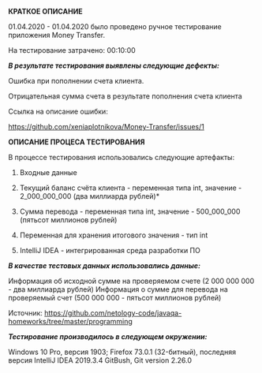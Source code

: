 **КРАТКОЕ ОПИСАНИЕ**

01.04.2020 - 01.04.2020 было проведено ручное тестирование приложения Money Transfer.

На тестирование затрачено: 00:10:00

***В результате тестирования выявлены следующие дефекты:***

Ошибка при пополнении счета клиента.

Отрицательная сумма счета в результате пополнения счета клиента

Ссылка на описание ошибки:

https://github.com/xeniaplotnikova/Money-Transfer/issues/1


**ОПИСАНИЕ ПРОЦЕСА ТЕСТИРОВАНИЯ**

В процессе тестирования использовались следующие артефакты:

1. Входные данные

  1. Текущий баланс счёта клиента - переменная типа int, значение - 2_000_000_000 (два миллиарда рублей)*
  2. Сумма перевода - переменная типа int, значение - 500_000_000 (пятьсот миллионов рублей)
  3. Переменная для хранения итогового значения - тип int

2. IntelliJ IDEA - интегрированная среда разработки ПО

***В качестве тестовых данных использовались данные:***

Информация об исходной сумме на проверяемом счете (2 000 000 000 - два миллиарда рублей)
Информация о сумме для перевода на проверяемый счет (500 000 000 - пятьсот миллионов рублей)

Источник: https://github.com/netology-code/javaqa-homeworks/tree/master/programming

***Тестирование производилось в следующем окружении:***

Windows 10 Pro, версия 1903; Firefox 73.0.1 (32-битный), последняя версия
IntelliJ IDEA 2019.3.4
GitBush, Git version 2.26.0


